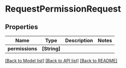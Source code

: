 # RequestPermissionRequest

## Properties
Name | Type | Description | Notes
------------ | ------------- | ------------- | -------------
**permissions** | **[String]** |  | 

[[Back to Model list]](../README.md#documentation-for-models) [[Back to API list]](../README.md#documentation-for-api-endpoints) [[Back to README]](../README.md)


